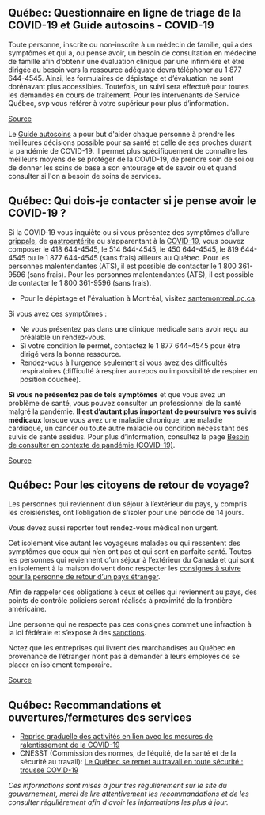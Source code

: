 ## Québec: Questionnaire en ligne de triage de la COVID-19 et Guide autosoins - COVID-19

Toute personne, inscrite ou non-inscrite à un médecin de famille, qui a des symptômes et qui a, ou pense avoir, un besoin de consultation en médecine de famille afin d’obtenir une évaluation clinique par une infirmière et être dirigée au besoin vers la ressource adéquate devra téléphoner au 1 877 644-4545. Ainsi, les formulaires de dépistage et d’évaluation ne sont dorénavant plus accessibles. Toutefois, un suivi sera effectué pour toutes les demandes en cours de traitement. Pour les intervenants de Service Québec, svp vous référer à votre supérieur pour plus d’information.

[Source](https://covid19.quebec.ca/evaluation/)

Le [Guide autosoins](https://publications.msss.gouv.qc.ca/msss/document-002491/) a pour but d'aider chaque personne à prendre les meilleures décisions possible pour sa santé et celle de ses proches durant la pandémie de COVID-19. Il permet plus spécifiquement de connaître les meilleurs moyens de se protéger de la COVID-19, de prendre soin de soi ou de donner les soins de base à son entourage et de savoir où et quand consulter si l'on a besoin de soins de services.

## Québec: Qui dois-je contacter si je pense avoir le COVID-19 ?

Si la COVID‑19 vous inquiète ou si vous présentez des symptômes d’allure [grippale](https://www.quebec.ca/sante/problemes-de-sante/grippe-rhume-et-gastro/grippe-influenza/#c1274), de [gastroentérite](https://www.quebec.ca/sante/problemes-de-sante/grippe-rhume-et-gastro/gastro-enterite/#c1806) ou s’apparentant à la [COVID-19](https://www.quebec.ca/sante/problemes-de-sante/a-z/informations-generales-sur-le-coronavirus/#c46469), vous pouvez composer le 418 644-4545, le 514 644-4545, le 450 644-4545, le 819 644-4545 ou le 1 877 644-4545 (sans frais) ailleurs au Québec. Pour les personnes malentendantes (ATS), il est possible de contacter le 1 800 361-9596 (sans frais). Pour les personnes malentendantes (ATS), il est possible de contacter le 1 800 361-9596 (sans frais).

- Pour le dépistage et l'évaluation à Montréal, visitez [santemontreal.qc.ca](https://santemontreal.qc.ca/population/coronavirus-covid-19/depistage-covid-19-a-montreal/).

Si vous avez ces symptômes :

- Ne vous présentez pas dans une clinique médicale sans avoir reçu au préalable un rendez-vous.
- Si votre condition le permet, contactez le 1 877 644-4545 pour être dirigé vers la bonne ressource.
- Rendez-vous à l’urgence seulement si vous avez des difficultés respiratoires (difficulté à respirer au repos ou impossibilité de respirer en position couchée).

**Si vous ne présentez pas de tels symptômes** et que vous avez un problème de santé, vous pouvez consulter un professionnel de la santé malgré la pandémie. **Il est d’autant plus important de poursuivre vos suivis médicaux** lorsque vous avez une maladie chronique, une maladie cardiaque, un cancer ou toute autre maladie ou condition nécessitant des suivis de santé assidus. Pour plus d’information, consultez la page [Besoin de consulter en contexte de pandémie (COVID-19)](https://www.quebec.ca/sante/problemes-de-sante/a-z/coronavirus-2019/besoin-de-consulter-en-contexte-de-pandemie-covid-19/).

[Source](https://www.quebec.ca/sante/problemes-de-sante/a-z/coronavirus-2019/)

## Québec: Pour les citoyens de retour de voyage?

Les personnes qui reviennent d’un séjour à l’extérieur du pays, y compris les croisiéristes, ont l’obligation de s’isoler pour une période de 14 jours.

Vous devez aussi reporter tout rendez-vous médical non urgent.

Cet isolement vise autant les voyageurs malades ou qui ressentent des symptômes que ceux qui n’en ont pas et qui sont en parfaite santé. Toutes les personnes qui reviennent d’un séjour à l’extérieur du Canada et qui sont en isolement à la maison doivent donc respecter les [consignes à suivre pour la personne de retour d’un pays étranger](https://www.quebec.ca/sante/problemes-de-sante/a-z/coronavirus-2019/consignes-aux-voyageurs-covid19/#c56528).

Afin de rappeler ces obligations à ceux et celles qui reviennent au pays, des points de contrôle policiers seront réalisés à proximité de la frontière américaine.

Une personne qui ne respecte pas ces consignes commet une infraction à la loi fédérale et s’expose à des [sanctions](https://www.canada.ca/fr/sante-publique/services/maladies/2019-nouveau-coronavirus/derniers-conseils-sante-voyageurs.html#a2).

Notez que les entreprises qui livrent des marchandises au Québec en provenance de l’étranger n’ont pas à demander à leurs employés de se placer en isolement temporaire.

[Source](https://www.quebec.ca/sante/problemes-de-sante/a-z/coronavirus-2019/consignes-aux-voyageurs-covid19/)

## Québec: Recommandations et ouvertures/fermetures des services

- [Reprise graduelle des activités en lien avec les mesures de ralentissement de la COVID-19](https://www.quebec.ca/sante/problemes-de-sante/a-z/coronavirus-2019/reprise-graduelle-activites-mesures-ralentissement-covid19/)
- CNESST (Commission des normes, de l’équité, de la santé et de la sécurité au travail): [Le Québec se remet au travail en toute sécurité : trousse COVID-19](https://www.cnesst.gouv.qc.ca/salle-de-presse/covid-19/Pages/trousse.aspx)

_Ces informations sont mises à jour très régulièrement sur le site du gouvernement, merci de lire attentivement les recommandations et de les consulter régulièrement afin d'avoir les informations les plus à jour._
